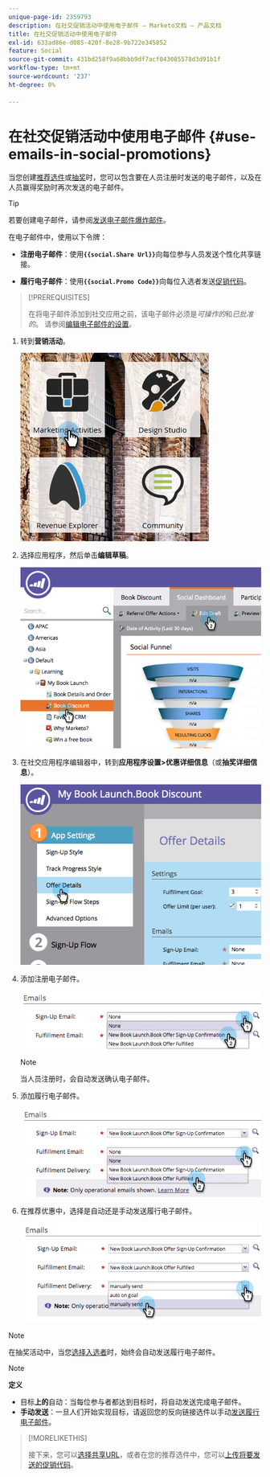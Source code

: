 ```yaml
---
unique-page-id: 2359793
description: 在社交促销活动中使用电子邮件 — Marketo文档 — 产品文档
title: 在社交促销活动中使用电子邮件
exl-id: 633ad86e-d085-420f-8e28-9b722e345852
feature: Social
source-git-commit: 431bd258f9a68bbb9df7acf043085578d3d91b1f
workflow-type: tm+mt
source-wordcount: '237'
ht-degree: 0%

---
```


# 在社交促销活动中使用电子邮件 {#use-emails-in-social-promotions}

当您创建[推荐选件](/help/marketo/product-docs/demand-generation/social/referral-offers/create-a-referral-offer.md)或[抽奖](/help/marketo/product-docs/demand-generation/social/sweepstakes/create-sweepstakes.md)时，您可以包含要在人员注册时发送的电子邮件，以及在人员赢得奖励时再次发送的电子邮件。

>[!TIP]
>
>若要创建电子邮件，请参阅[发送电子邮件爆炸邮件](/help/marketo/getting-started/quick-wins/send-an-email.md)。

在电子邮件中，使用以下令牌：

* **注册电子邮件**：使用&#x200B;**`{{social.Share Url}}`**&#x200B;向每位参与人员发送个性化共享链接。

* **履行电子邮件**：使用&#x200B;**`{{social.Promo Code}}`**&#x200B;向每位入选者发送[促销代码](/help/marketo/product-docs/demand-generation/social/social-functions/use-promo-codes-for-offer-fulfillment.md)。

>[!PREREQUISITES]
>
>在将电子邮件添加到社交应用之前，该电子邮件必须是&#x200B;_可操作的_&#x200B;和&#x200B;_已批准的_。 请参阅[编辑电子邮件的设置](/help/marketo/product-docs/email-marketing/general/functions-in-the-editor/make-an-email-operational.md)。

1. 转到&#x200B;**营销活动**。

   ![](assets/ma.png)

1. 选择应用程序，然后单击&#x200B;**编辑草稿**。

   ![](assets/image2014-9-19-16-3a12-3a33.png)

1. 在社交应用程序编辑器中，转到&#x200B;**应用程序设置>优惠详细信息**（或&#x200B;**抽奖详细信息**）。

   ![](assets/image2014-9-19-16-3a12-3a41.png)

1. 添加注册电子邮件。

   ![](assets/image2014-9-19-16-3a12-3a49.png)

   >[!NOTE]
   >
   >当人员注册时，会自动发送确认电子邮件。

1. 添加履行电子邮件。

   ![](assets/image2014-9-19-16-3a15-3a26.png)

1. 在推荐优惠中，选择是自动还是手动发送履行电子邮件。

   ![](assets/image2014-9-19-16-3a15-3a36.png)

>[!NOTE]
>
>在抽奖活动中，当您[选择入选者](/help/marketo/product-docs/demand-generation/social/sweepstakes/select-sweepstakes-winners.md)时，始终会自动发送履行电子邮件。

>[!NOTE]
>
>**定义**
>
>* 目标&#x200B;**上的**&#x200B;自动：当每位参与者都达到目标时，将自动发送完成电子邮件。
>* **手动发送**：一旦人们开始实现目标，请返回您的反向链接选件以手动[发送履行电子邮件](/help/marketo/product-docs/demand-generation/social/referral-offers/send-referral-offer-fulfillment-email.md)。
>

>[!MORELIKETHIS]
>
>接下来，您可以[选择共享URL](/help/marketo/product-docs/demand-generation/social/social-functions/choose-the-share-url-for-a-social-app.md)，或者在您的推荐选件中，您可以[上传将要发送的促销代码](/help/marketo/product-docs/demand-generation/social/social-functions/use-promo-codes-for-offer-fulfillment.md)。
